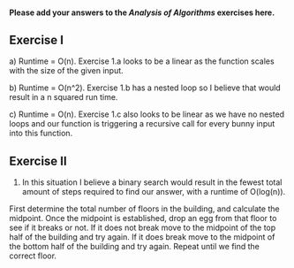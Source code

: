 #### Please add your answers to the ***Analysis of  Algorithms*** exercises here.

## Exercise I

a) Runtime = O(n).
Exercise 1.a looks to be a linear as the function scales with the size of the given input.


b) Runtime = O(n^2).
Exercise 1.b has a nested loop so I believe that would result in a n squared run time. 


c) Runtime = O(n).
Exercise 1.c also looks to be linear as we have no nested loops and our function is triggering a recursive call for every bunny input into this function.

## Exercise II

1) In this situation I believe a binary search would result in the fewest total amount of steps required to find our answer, with a runtime of O(log(n)).

First determine the total number of floors in the building, and calculate the midpoint. Once the midpoint is established, drop an egg from that floor to see if it breaks or not. If it does not break move to the midpoint of the top half of the building and try again. If it does break move to the midpoint of the bottom half of the building and try again. Repeat until we find the correct floor.


